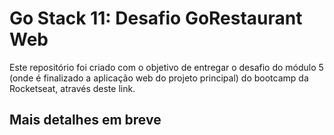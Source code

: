 # Go Stack 11: Desafio GoRestaurant Web
Este repositório foi criado com o objetivo de entregar o desafio do módulo 5 (onde é finalizado a aplicação web do projeto principal) do bootcamp da Rocketseat, através deste link.

## Mais detalhes em breve
